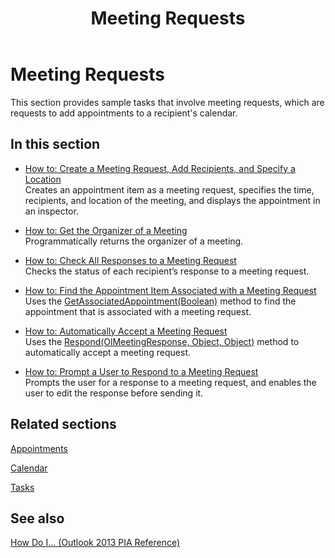 ﻿---
title: Meeting Requests
TOCTitle: Meeting Requests
ms:assetid: e400d270-d30f-465a-8199-4466192b971d
ms:mtpsurl: https://msdn.microsoft.com/en-us/library/Ff184646(v=office.15)
ms:contentKeyID: 55119868
ms.date: 07/24/2014
mtps_version: v=office.15
---

# Meeting Requests

This section provides sample tasks that involve meeting requests, which are requests to add appointments to a recipient's calendar.

## In this section

  - [How to: Create a Meeting Request, Add Recipients, and Specify a Location](how-to-create-a-meeting-request-add-recipients-and-specify-a-location.md)  
    Creates an appointment item as a meeting request, specifies the time, recipients, and location of the meeting, and displays the appointment in an inspector.

  - [How to: Get the Organizer of a Meeting](how-to-get-the-organizer-of-a-meeting.md)  
    Programmatically returns the organizer of a meeting.

  - [How to: Check All Responses to a Meeting Request](how-to-check-all-responses-to-a-meeting-request.md)  
    Checks the status of each recipient’s response to a meeting request.

  - [How to: Find the Appointment Item Associated with a Meeting Request](how-to-find-the-appointment-item-associated-with-a-meeting-request.md)  
    Uses the [GetAssociatedAppointment(Boolean)](https://msdn.microsoft.com/en-us/library/bb652725\(v=office.15\)) method to find the appointment that is associated with a meeting request.

  - [How to: Automatically Accept a Meeting Request](how-to-automatically-accept-a-meeting-request.md)  
    Uses the [Respond(OlMeetingResponse, Object, Object)](https://msdn.microsoft.com/en-us/library/bb647086\(v=office.15\)) method to automatically accept a meeting request.

  - [How to: Prompt a User to Respond to a Meeting Request](how-to-prompt-a-user-to-respond-to-a-meeting-request.md)  
    Prompts the user for a response to a meeting request, and enables the user to edit the response before sending it.

## Related sections

[Appointments](appointments.md)

[Calendar](calendar.md)

[Tasks](tasks.md)

## See also



[How Do I... (Outlook 2013 PIA Reference)](how-do-i-outlook-2013-pia-reference.md)

